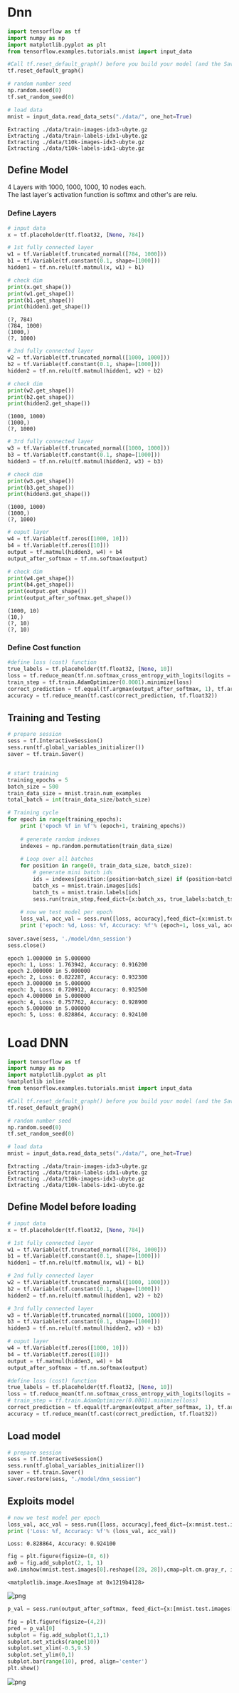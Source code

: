 
# Dnn


```python
import tensorflow as tf
import numpy as np
import matplotlib.pyplot as plt
from tensorflow.examples.tutorials.mnist import input_data
```


```python
#Call tf.reset_default_graph() before you build your model (and the Saver). This will ensure that the variables get the names you intended, but it will invalidate previously-created graphs.
tf.reset_default_graph() 

# random number seed
np.random.seed(0)
tf.set_random_seed(0)

# load data
mnist = input_data.read_data_sets("./data/", one_hot=True)
```

    Extracting ./data/train-images-idx3-ubyte.gz
    Extracting ./data/train-labels-idx1-ubyte.gz
    Extracting ./data/t10k-images-idx3-ubyte.gz
    Extracting ./data/t10k-labels-idx1-ubyte.gz


## Define Model
4 Layers with 1000, 1000, 1000, 10 nodes each.<br>
The last layer's activation function is softmx and other's are relu.

### Define Layers


```python
# input data
x = tf.placeholder(tf.float32, [None, 784])

# 1st fully connected layer
w1 = tf.Variable(tf.truncated_normal([784, 1000]))
b1 = tf.Variable(tf.constant(0.1, shape=[1000]))
hidden1 = tf.nn.relu(tf.matmul(x, w1) + b1)

# check dim
print(x.get_shape())
print(w1.get_shape())
print(b1.get_shape())
print(hidden1.get_shape())
```

    (?, 784)
    (784, 1000)
    (1000,)
    (?, 1000)



```python
# 2nd fully connected layer
w2 = tf.Variable(tf.truncated_normal([1000, 1000]))
b2 = tf.Variable(tf.constant(0.1, shape=[1000]))
hidden2 = tf.nn.relu(tf.matmul(hidden1, w2) + b2)

# check dim
print(w2.get_shape())
print(b2.get_shape())
print(hidden2.get_shape())
```

    (1000, 1000)
    (1000,)
    (?, 1000)



```python
# 3rd fully connected layer
w3 = tf.Variable(tf.truncated_normal([1000, 1000]))
b3 = tf.Variable(tf.constant(0.1, shape=[1000]))
hidden3 = tf.nn.relu(tf.matmul(hidden2, w3) + b3)

# check dim
print(w3.get_shape())
print(b3.get_shape())
print(hidden3.get_shape())
```

    (1000, 1000)
    (1000,)
    (?, 1000)



```python
# ouput layer
w4 = tf.Variable(tf.zeros([1000, 10]))
b4 = tf.Variable(tf.zeros([10]))
output = tf.matmul(hidden3, w4) + b4
output_after_softmax = tf.nn.softmax(output)

# check dim
print(w4.get_shape())
print(b4.get_shape())
print(output.get_shape())
print(output_after_softmax.get_shape())
```

    (1000, 10)
    (10,)
    (?, 10)
    (?, 10)


### Define Cost function


```python
#define loss (cost) function
true_labels = tf.placeholder(tf.float32, [None, 10])
loss = tf.reduce_mean(tf.nn.softmax_cross_entropy_with_logits(logits = output, labels = true_labels)) 
train_step = tf.train.AdamOptimizer(0.0001).minimize(loss)
correct_prediction = tf.equal(tf.argmax(output_after_softmax, 1), tf.argmax(true_labels, 1))
accuracy = tf.reduce_mean(tf.cast(correct_prediction, tf.float32))
```

## Training and Testing


```python
# prepare session
sess = tf.InteractiveSession()
sess.run(tf.global_variables_initializer())
saver = tf.train.Saver()


# start training
training_epochs = 5
batch_size = 500
train_data_size = mnist.train.num_examples
total_batch = int(train_data_size/batch_size)

# Training cycle
for epoch in range(training_epochs):
    print ('epoch %f in %f'% (epoch+1, training_epochs))
    
    # generate random indexes
    indexes = np.random.permutation(train_data_size)
    
    # Loop over all batches
    for position in range(0, train_data_size, batch_size):
        # generate mini batch ids
        ids = indexes[position:(position+batch_size) if (position+batch_size) < train_data_size else train_data_size]
        batch_xs = mnist.train.images[ids]
        batch_ts = mnist.train.labels[ids]
        sess.run(train_step,feed_dict={x:batch_xs, true_labels:batch_ts})
        
    # now we test model per epoch
    loss_val, acc_val = sess.run([loss, accuracy],feed_dict={x:mnist.test.images,true_labels:mnist.test.labels})
    print ('epoch: %d, Loss: %f, Accuracy: %f'% (epoch+1, loss_val, acc_val))
    
saver.save(sess, './model/dnn_session')
sess.close()
```

    epoch 1.000000 in 5.000000
    epoch: 1, Loss: 1.763942, Accuracy: 0.916200
    epoch 2.000000 in 5.000000
    epoch: 2, Loss: 0.822287, Accuracy: 0.932300
    epoch 3.000000 in 5.000000
    epoch: 3, Loss: 0.720912, Accuracy: 0.932500
    epoch 4.000000 in 5.000000
    epoch: 4, Loss: 0.757762, Accuracy: 0.928900
    epoch 5.000000 in 5.000000
    epoch: 5, Loss: 0.828864, Accuracy: 0.924100


# Load DNN


```python
import tensorflow as tf
import numpy as np
import matplotlib.pyplot as plt
%matplotlib inline
from tensorflow.examples.tutorials.mnist import input_data
```


```python
#Call tf.reset_default_graph() before you build your model (and the Saver). This will ensure that the variables get the names you intended, but it will invalidate previously-created graphs.
tf.reset_default_graph() 

# random number seed
np.random.seed(0)
tf.set_random_seed(0)

# load data
mnist = input_data.read_data_sets("./data/", one_hot=True)
```

    Extracting ./data/train-images-idx3-ubyte.gz
    Extracting ./data/train-labels-idx1-ubyte.gz
    Extracting ./data/t10k-images-idx3-ubyte.gz
    Extracting ./data/t10k-labels-idx1-ubyte.gz


## Define Model before loading


```python
# input data
x = tf.placeholder(tf.float32, [None, 784])

# 1st fully connected layer
w1 = tf.Variable(tf.truncated_normal([784, 1000]))
b1 = tf.Variable(tf.constant(0.1, shape=[1000]))
hidden1 = tf.nn.relu(tf.matmul(x, w1) + b1)

# 2nd fully connected layer
w2 = tf.Variable(tf.truncated_normal([1000, 1000]))
b2 = tf.Variable(tf.constant(0.1, shape=[1000]))
hidden2 = tf.nn.relu(tf.matmul(hidden1, w2) + b2)

# 3rd fully connected layer
w3 = tf.Variable(tf.truncated_normal([1000, 1000]))
b3 = tf.Variable(tf.constant(0.1, shape=[1000]))
hidden3 = tf.nn.relu(tf.matmul(hidden2, w3) + b3)

# ouput layer
w4 = tf.Variable(tf.zeros([1000, 10]))
b4 = tf.Variable(tf.zeros([10]))
output = tf.matmul(hidden3, w4) + b4
output_after_softmax = tf.nn.softmax(output)

#define loss (cost) function
true_labels = tf.placeholder(tf.float32, [None, 10])
loss = tf.reduce_mean(tf.nn.softmax_cross_entropy_with_logits(logits = output, labels = true_labels)) 
# train_step = tf.train.AdamOptimizer(0.0001).minimize(loss)
correct_prediction = tf.equal(tf.argmax(output_after_softmax, 1), tf.argmax(true_labels, 1))
accuracy = tf.reduce_mean(tf.cast(correct_prediction, tf.float32))
```

## Load model


```python
# prepare session
sess = tf.InteractiveSession()
sess.run(tf.global_variables_initializer())
saver = tf.train.Saver()
saver.restore(sess, "./model/dnn_session")
```

## Exploits model


```python
# now we test model per epoch
loss_val, acc_val = sess.run([loss, accuracy],feed_dict={x:mnist.test.images,true_labels:mnist.test.labels})
print ('Loss: %f, Accuracy: %f'% (loss_val, acc_val))
```

    Loss: 0.828864, Accuracy: 0.924100



```python
fig = plt.figure(figsize=(8, 6))
ax0 = fig.add_subplot(2, 1, 1)
ax0.imshow(mnist.test.images[0].reshape([28, 28]),cmap=plt.cm.gray_r, interpolation='nearest')
```




    <matplotlib.image.AxesImage at 0x1219b4128>




![png](output_9_1.png)



```python
p_val = sess.run(output_after_softmax, feed_dict={x:[mnist.test.images[0]]})

fig = plt.figure(figsize=(4,2))
pred = p_val[0]
subplot = fig.add_subplot(1,1,1)
subplot.set_xticks(range(10))
subplot.set_xlim(-0.5,9.5)
subplot.set_ylim(0,1)
subplot.bar(range(10), pred, align='center')
plt.show()
```


![png](output_10_0.png)

